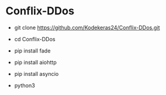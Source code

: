 # Conflix-DDos
  - git clone https://github.com/Kodekeras24/Conflix-DDos.git

  - cd Conflix-DDos

  - pip install fade

  - pip install aiohttp

  - pip install asyncio

  - python3 
